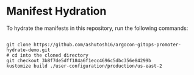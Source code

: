 
# Manifest Hydration

To hydrate the manifests in this repository, run the following commands:

```shell

git clone https://github.com/ashutosh16/argocon-gitops-promoter-hydrate-demo.git
# cd into the cloned directory
git checkout 3b8f7de5dff184a6f1ecc4696c5dbc356e84299b
kustomize build ./user-configuration/production/us-east-2
```